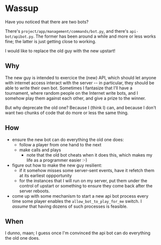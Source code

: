 # Wassup

Have you noticed that there are two bots?

There's `project/app/management/commands/bot.py`, and there's `api-bot/apibot.py`.  The former has been around a while and more or less works fine; the latter is just getting close to working.

I would like to replace the old guy with the new upstart!

## Why
The new guy is intended to exercice the (new) API, which should let anyone with internet access interact with the server -- in particular, they should be able to write their own bot.  Sometimes I fantasize that I'll have a tournament, where random people on the Internet write bots, and I somehow play them against each other, and give a prize to the winner.

But why deprecate the old one?  Because I (think I) can, and because I don't want two chunks of code that do more or less the same thing.
## How
- ensure the new bot can do everything the old one does:
  - follow a player from one hand to the next
  - make calls and plays
    - note that the old bot cheats when it does this, which makes my life as a programmer easier :-)
- figure out how to make the new guy resilient:
  - if it somehow misses some server-sent events, have it refetch them at its earliest oppportunity
  - for the instances that I will run on my server, put them under the control of upstart or something to ensure they come back after the server reboots.
- come up with some mechanism to start a new api bot process every time some player enables the `allow_bot_to_play_for_me` switch.  I *assume* that having dozens of such processes is feasible.
## When

I dunno, maan; I guess once I'm convinced the api bot can do everything the old one does.
